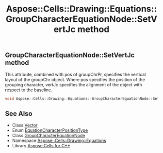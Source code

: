 ﻿---
title: Aspose::Cells::Drawing::Equations::GroupCharacterEquationNode::SetVertJc method
linktitle: SetVertJc
second_title: Aspose.Cells for C++ API Reference
description: 'Aspose::Cells::Drawing::Equations::GroupCharacterEquationNode::SetVertJc method. This attribute, combined with pos of groupChrPr, specifies the vertical layout of the groupChr object. Where pos specifies the position of the grouping character, vertJc specifies the alignment of the object with respect to the baseline in C++.'
type: docs
weight: 1300
url: /cpp/aspose.cells.drawing.equations/groupcharacterequationnode/setvertjc/
---
## GroupCharacterEquationNode::SetVertJc method


This attribute, combined with pos of groupChrPr, specifies the vertical layout of the groupChr object. Where pos specifies the position of the grouping character, vertJc specifies the alignment of the object with respect to the baseline.

```cpp
void Aspose::Cells::Drawing::Equations::GroupCharacterEquationNode::SetVertJc(EquationCharacterPositionType value)
```

## See Also

* Class [Vector](../../../aspose.cells/vector/)
* Enum [EquationCharacterPositionType](../../equationcharacterpositiontype/)
* Class [GroupCharacterEquationNode](../)
* Namespace [Aspose::Cells::Drawing::Equations](../../)
* Library [Aspose.Cells for C++](../../../)
